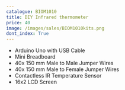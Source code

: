 ```yaml
---
catalogue: BIOM1010
title: DIY Infrared thermometer
price: 40
image: /images/sales/BIOM1010kits.png
dont_index: True
---
```


* Arduino Uno with USB Cable
* Mini Breadboard
* 40x 150 mm Male to Male Jumper Wires
* 40x 150 mm Male to Female Jumper Wires
* Contactless IR Temperature Sensor
* 16x2 LCD Screen
